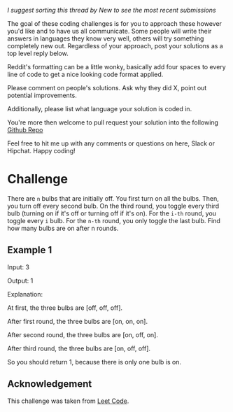 _I suggest sorting this thread by *New* to see the most recent submissions_

The goal of these coding challenges is for you to approach these however you'd like and to have us all communicate. Some people will write their answers in languages they know very well, others will try something completely new out. Regardless of your approach, post your solutions as a top level reply below.

Reddit's formatting can be a little wonky, basically add four spaces to every line of code to get a nice looking code format applied.

Please comment on people's solutions. Ask why they did X, point out potential improvements.

Additionally, please list what language your solution is coded in.

You're more then welcome to pull request your solution into the following [Github Repo](https://github.com/GregHilston/Code-Foo)

Feel free to hit me up with any comments or questions on here, Slack or Hipchat. Happy coding!

# Challenge

There are `n` bulbs that are initially off. You first turn on all the bulbs. Then, you turn off every second bulb. On the third round, you toggle every third bulb (turning on if it's off or turning off if it's on). For the `i-th` round, you toggle every `i` bulb. For the `n-th` round, you only toggle the last bulb. Find how many bulbs are on after n rounds.

## Example 1

Input: 3

Output: 1

Explanation:

At first, the three bulbs are [off, off, off].

After first round, the three bulbs are [on, on, on].

After second round, the three bulbs are [on, off, on].

After third round, the three bulbs are [on, off, off].

So you should return 1, because there is only one bulb is on.

## Acknowledgement

This challenge was taken from [Leet Code](https://leetcode.com/problems/bulb-switcher/).